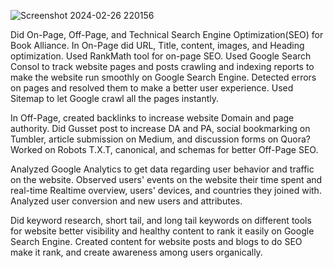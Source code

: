 ![Screenshot 2024-02-26 220156](https://github.com/rawat512/Search_Engine_Optimization/assets/159688702/cc4edf71-bbe9-49c6-982f-1fa71efffe2c)

Did On-Page, Off-Page, and Technical Search Engine Optimization(SEO) for Book Alliance. In On-Page did URL, Title, content, images, and Heading optimization. Used RankMath tool for on-page SEO. Used Google Search Consol to track website pages and posts crawling and indexing reports to make the website run smoothly on Google Search Engine. Detected errors on pages and resolved them to make a better user experience. Used Sitemap to let Google crawl all the pages instantly.

In Off-Page, created backlinks to increase website Domain and page authority. Did Gusset post to increase DA and PA, social bookmarking on Tumbler, article submission on Medium, and discussion forms on Quora? Worked on Robots T.X.T, canonical, and schemas for better Off-Page SEO. 

Analyzed Google Analytics to get data regarding user behavior and traffic on the website. Observed users' events on the website their time spent and real-time Realtime overview, users' devices, and countries they joined with. Analyzed user conversion and new users and attributes.

Did keyword research, short tail, and long tail keywords on different tools for website better visibility and healthy content to rank it easily on Google Search Engine. Created content for website posts and blogs to do SEO make it rank, and create awareness among users organically. 

